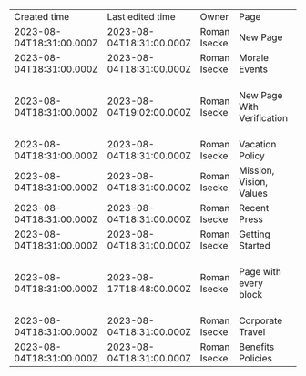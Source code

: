 <table><tr><td>Created time</td><td>Last edited time</td><td>Owner</td><td>Page</td><td>Tags</td><td>Verification</td></tr><tr><td>2023-08-04T18:31:00.000Z</td><td>2023-08-04T18:31:00.000Z</td><td>Roman Isecke</td><td>New Page</td><td/><td>unverified</td></tr><tr><td>2023-08-04T18:31:00.000Z</td><td>2023-08-04T18:31:00.000Z</td><td>Roman Isecke</td><td>Morale Events</td><td>Policies</td><td>unverified</td></tr><tr><td>2023-08-04T18:31:00.000Z</td><td>2023-08-04T19:02:00.000Z</td><td>Roman Isecke</td><td>New Page With Verification</td><td/><td>expired Roman Isecke 2023-08-04T04:00:00.000Z - 2023-08-11T04:00:00.000Z</td></tr><tr><td>2023-08-04T18:31:00.000Z</td><td>2023-08-04T18:31:00.000Z</td><td>Roman Isecke</td><td>Vacation Policy</td><td>Policies</td><td>unverified</td></tr><tr><td>2023-08-04T18:31:00.000Z</td><td>2023-08-04T18:31:00.000Z</td><td>Roman Isecke</td><td>Mission, Vision, Values</td><td>Vision Company Updates</td><td>unverified</td></tr><tr><td>2023-08-04T18:31:00.000Z</td><td>2023-08-04T18:31:00.000Z</td><td>Roman Isecke</td><td>Recent Press</td><td>Company Updates</td><td>unverified</td></tr><tr><td>2023-08-04T18:31:00.000Z</td><td>2023-08-04T18:31:00.000Z</td><td>Roman Isecke</td><td>Getting Started</td><td/><td>unverified</td></tr><tr><td>2023-08-04T18:31:00.000Z</td><td>2023-08-17T18:48:00.000Z</td><td>Roman Isecke</td><td>Page with every block</td><td>Company Updates Policies</td><td>expired Roman Isecke 2023-08-04T04:00:00.000Z - 2023-11-02T04:00:00.000Z</td></tr><tr><td>2023-08-04T18:31:00.000Z</td><td>2023-08-04T18:31:00.000Z</td><td>Roman Isecke</td><td>Corporate Travel</td><td>Policies</td><td>unverified</td></tr><tr><td>2023-08-04T18:31:00.000Z</td><td>2023-08-04T18:31:00.000Z</td><td>Roman Isecke</td><td>Benefits Policies</td><td>Policies</td><td>unverified</td></tr></table>